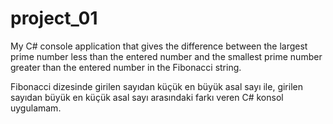 # project_01
My C# console application that gives the difference between the largest prime number less than the entered number and the smallest prime number greater than the entered number in the Fibonacci string.

Fibonacci dizesinde girilen sayıdan küçük en büyük asal sayı ile, girilen sayıdan büyük en küçük asal sayı arasındaki farkı veren C# konsol uygulamam.

